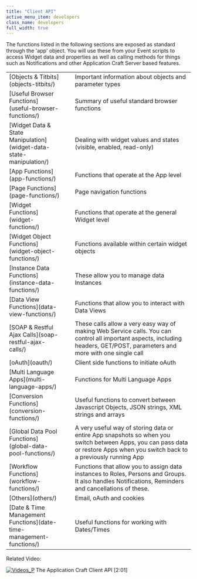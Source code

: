 ```yaml
---
title: "Client API"
active_menu_item: developers
class_name: developers
full_width: true
---
```



The functions listed in the following sections are exposed as standard through the 'app' object. You will use these from your Event scripts to access Widget data and properties as well as calling methods for things such as Notifications and other Application Craft Server based features.

<table>
<tr>
<td width="194">
[Objects & Titbits](objects-titbits/)

</td>
<td width="20">
</td>
<td width="666">
Important information about objects and parameter types

</td>
</tr>
<tr>
<td width="194">
[Useful Browser Functions](useful-browser-functions/)

</td>
<td width="20">
</td>
<td width="666">
Summary of useful standard browser functions

</td>
</tr>
<tr>
<td width="194">
[Widget Data & State Manipulation](widget-data-state-manipulation/)

</td>
<td width="20">
</td>
<td width="666">
Dealing with widget values and states (visible, enabled, read-only)

</td>
</tr>
<tr>
<td width="194">
[App Functions](app-functions/)

</td>
<td width="20">
</td>
<td width="666">
Functions that operate at the App level

</td>
</tr>
<tr>
<td width="194">
[Page Functions](page-functions/)

</td>
<td width="20">
</td>
<td width="666">
Page navigation functions

</td>
</tr>
<tr>
<td width="194">
[Widget Functions](widget-functions/)

</td>
<td width="20">
</td>
<td width="666">
Functions that operate at the general Widget level

</td>
</tr>
<tr>
<td width="194">
[Widget Object Functions](widget-object-functions/)

</td>
<td width="20">
</td>
<td width="666">
Functions available within certain widget objects

</td>
</tr>
<tr>
<td width="194">
[Instance Data Functions](instance-data-functions/)

</td>
<td width="20">
</td>
<td width="666">
These allow you to manage data Instances

</td>
</tr>
<tr>
<td width="194">
[Data View Functions](data-view-functions/)

</td>
<td width="20">
</td>
<td width="666">
Functions that allow you to interact with Data Views

</td>
</tr>
<tr>
<td width="194">
[SOAP & Restful Ajax Calls](soap-restful-ajax-calls/)

</td>
<td width="20">
</td>
<td width="666">
These calls allow a very easy way of making Web Service calls. You can control all important aspects, including headers, GET/POST, parameters and more with one single call

</td>
</tr>
<tr>
<td width="194">
[oAuth](oauth/)

</td>
<td width="20">
</td>
<td width="666">
Client side functions to initiate oAuth

</td>
</tr>
<tr>
<td width="194">
[Multi Language Apps](multi-language-apps/)

</td>
<td width="20">
</td>
<td width="666">
Functions for Multi Language Apps

</td>
</tr>
<tr>
<td width="194">
[Conversion Functions](conversion-functions/)

</td>
<td width="20">
</td>
<td width="666">
Useful functions to convert between Javascript Objects, JSON strings, XML strings and arrays

</td>
</tr>
<tr>
<td width="194">
[Global Data Pool Functions](global-data-pool-functions/)

</td>
<td width="20">
</td>
<td width="666">
A very useful way of storing data or entire App snapshots so when you switch between Apps, you can pass data or restore Apps when you switch back to a previously running App

</td>
</tr>
<tr>
<td width="194">
[Workflow Functions](workflow-functions/)

</td>
<td width="20">
</td>
<td width="666">
Functions that allow you to assign data instances to Roles, Persons and Groups. It also handles Notifications, Reminders and cancellations of these.

</td>
</tr>
<tr>
<td width="194">
[Others](others/)

</td>
<td width="20">
</td>
<td width="666">
Email, oAuth and cookies

</td>
</tr>
<tr>
<td width="194">
[Date & Time Management Functions](date-time-management-functions/)

</td>
<td width="20">
</td>
<td width="666">
Useful functions for working with Dates/Times

</td>
</tr>
</table>

Related Video:

[![Videos\_P](/img/docs/videos_p.png)](http://www.youtube.com/v/1UIHv__i3uI?autoplay=1&hd=1&fs=1&showsearch=0&rel=0&) The Application Craft Client API [2:01]

